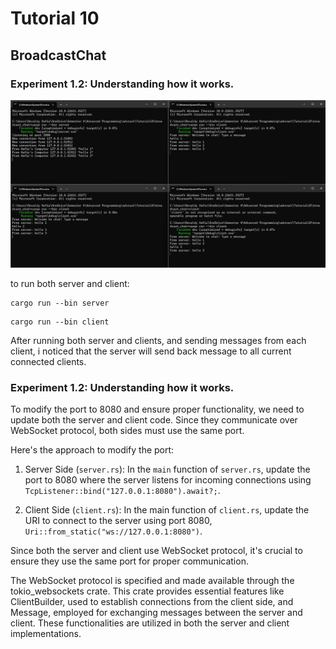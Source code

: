 # Tutorial 10

## BroadcastChat

### Experiment 1.2: Understanding how it works.
![Experiment 2.1](./static/fixed2.1.jpg)

to run both server and client:

```
cargo run --bin server
```

```
cargo run --bin client
```

After running both server and clients, and sending messages from each client, i noticed that the server will send back message to all current connected clients.

### Experiment 1.2: Understanding how it works.

To modify the port to 8080 and ensure proper functionality, we need to update both the server and client code. Since they communicate over WebSocket protocol, both sides must use the same port.

Here's the approach to modify the port:

1. Server Side (`server.rs`):
    In the `main` function of `server.rs`, update the port to 8080 where the server listens for incoming connections using `TcpListener::bind("127.0.0.1:8080").await?;`.

2. Client Side (`client.rs`):
    In the main function of `client.rs`, update the URI to connect to the server using port 8080, `Uri::from_static("ws://127.0.0.1:8080")`.

Since both the server and client use WebSocket protocol, it's crucial to ensure they use the same port for proper communication.

The WebSocket protocol is specified and made available through the tokio_websockets crate. This crate provides essential features like ClientBuilder, used to establish connections from the client side, and Message, employed for exchanging messages between the server and client. These functionalities are utilized in both the server and client implementations.
